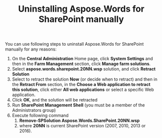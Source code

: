 ﻿---
title: Uninstalling Aspose.Words for SharePoint manually
articleTitle: Uninstalling Aspose.Words for SharePoint manually
linktitle: Uninstalling Aspose.Words for SharePoint manually
description: "This page describes how to manually uninstall the Aspose.Words for SharePoint."
type: docs
weight: 90
url: /sharepoint/uninstalling-aspose-words-for-sharepoint-manually/
---

You can use following steps to uninstall Aspose.Words for SharePoint manually for any reasons:

1. On the **Central Administration** Home page, click **System Settings** and then in the **Farm Management** section, click **Manage farm solutions**.
1. Select **aspose.words.sharepoint.20NN.wsp** solution, and click **Retract Solution**
1. Select to retract the solution **Now** (or decide when to retract) and then in the **Retract From** section, in the **Choose a Web application to retract this solution**, click either **All web applications** or select a specific Web application.
1. Click **OK**, and the solution will be retracted
1. Run **SharePoint Management Shell** (you must be a member of the Administrators group)
1. Execute following command
   1. **Remove-SPSolution Aspose.Words.SharePoint.20NN.wsp**
   1. where **20NN** is current SharePoint version (2007, 2010, 2013 or 2016).
